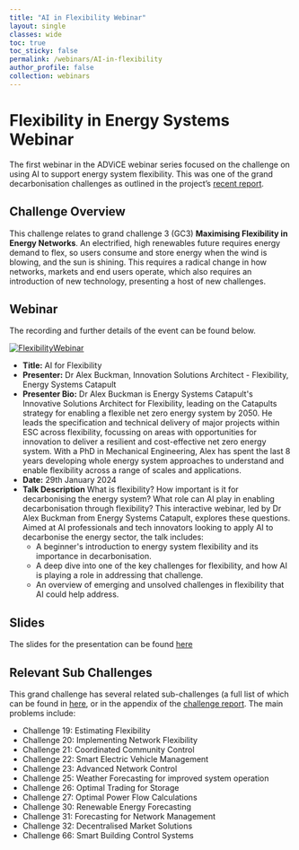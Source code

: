 ```yaml
---
title: "AI in Flexibility Webinar"
layout: single
classes: wide
toc: true
toc_sticky: false
permalink: /webinars/AI-in-flexibility
author_profile: false
collection: webinars
---
```


# Flexibility in Energy Systems Webinar

The first webinar in the ADViCE webinar series focused on the challenge on using AI to support energy system flexibility. This was one of the grand decarbonisation challenges as outlined in the project’s [recent report](https://www.turing.ac.uk/sites/default/files/2023-12/advice-_ai_for_decarbonisation_challenges.pdf). 

## Challenge Overview

This challenge relates to grand challenge 3 (GC3) **Maximising Flexibility in Energy Networks**. An electrified, high renewables future requires energy demand to flex, so users consume and store energy when the wind is blowing, and the sun is shining. This requires a radical change in how networks, markets and end users operate, which also requires an introduction of new technology, presenting a host of new challenges. 

## Webinar 

The recording and further details of the event can be found below. 

[![FlexibilityWebinar](https://img.youtube.com/vi/vMc4-JD2-lk/maxresdefault.jpg)](https://www.youtube.com/watch?v=vMc4-JD2-lk)

* **Title:** AI for Flexibility
* **Presenter:** Dr Alex Buckman, Innovation Solutions Architect - Flexibility, Energy Systems Catapult
* **Presenter Bio:** Dr Alex Buckman is Energy Systems Catapult's Innovative Solutions Architect for Flexibility, leading on the Catapults strategy for enabling a flexible net zero energy system by 2050. He leads the specification and technical delivery of major projects within ESC across flexibility, focussing on areas with opportunities for innovation to deliver a resilient and cost-effective net zero energy system. With a PhD in Mechanical Engineering, Alex has spent the last 8 years developing whole energy system approaches to understand and enable flexibility across a range of scales and applications. 
* **Date:** 29th January 2024
* **Talk Description** What is flexibility? How important is it for decarbonising the energy system? What role can AI play in enabling decarbonisation through flexibility? This interactive webinar, led by Dr Alex Buckman from Energy Systems Catapult, explores these questions. Aimed at AI professionals and tech innovators looking to apply AI to decarbonise the energy sector, the talk includes:
  * A beginner's introduction to energy system flexibility and its importance in decarbonisation.
  * A deep dive into one of the key challenges for flexibility, and how AI is playing a role in addressing that challenge.
  * An overview of emerging and unsolved challenges in flexibility that AI could help address.


## Slides 
The slides for the presentation can be found [here](https://github.com/alan-turing-institute/ADViCE/files/14575279/AI.for.Flexibility.Webinar.pdf)

## Relevant Sub Challenges 
This grand challenge has several related sub-challenges (a full list of which can be found in [here](https://es-catapult.github.io/advice-challenge/), or in the appendix of the [challenge report](https://www.turing.ac.uk/sites/default/files/2023-12/advice-_ai_for_decarbonisation_challenges.pdf). The main problems include:
* Challenge 19: Estimating Flexibility  
* Challenge 20: Implementing Network Flexibility  
* Challenge 21: Coordinated Community Control  
* Challenge 22: Smart Electric Vehicle Management  
* Challenge 23: Advanced Network Control  
* Challenge 25: Weather Forecasting for improved system operation  
* Challenge 26: Optimal Trading for Storage  
* Challenge 27: Optimal Power Flow Calculations  
* Challenge 30: Renewable Energy Forecasting  
* Challenge 31: Forecasting for Network Management   
* Challenge 32: Decentralised Market Solutions  
* Challenge 66: Smart Building Control Systems  

